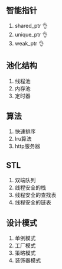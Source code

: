 

## 智能指针
1. shared_ptr 👌
2. unique_ptr 👌
3. weak_ptr   👌
## 池化结构
1. 线程池
2. 内存池
3. 定时器
## 算法
1. 快速排序
2. lru算法
3. http服务器
## STL
1. 双端队列
2. 线程安全的栈
3. 线程安全的查找表
4. 线程安全的链表
## 设计模式
1. 单例模式
2. 工厂模式
3. 策略模式
4. 装饰器模式
